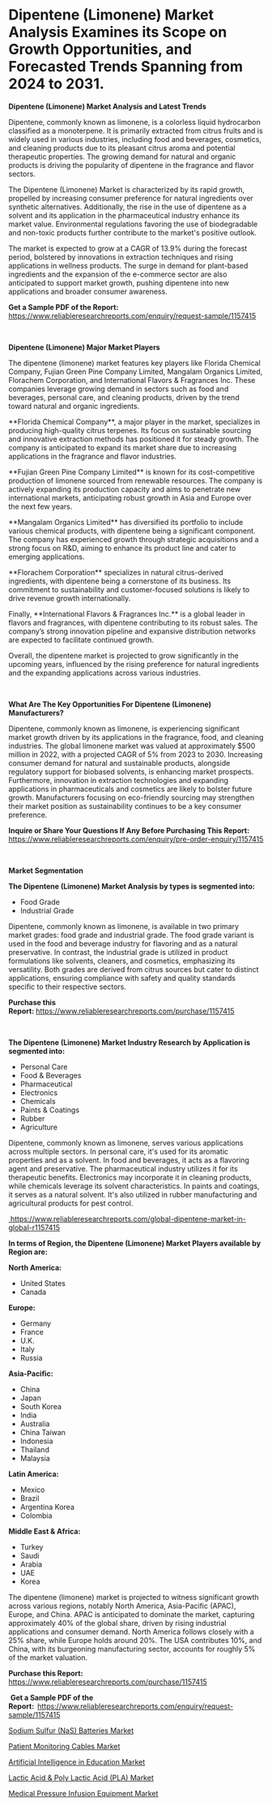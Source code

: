 <p><h1>Dipentene (Limonene) Market Analysis Examines its Scope on Growth Opportunities, and Forecasted Trends Spanning from 2024 to 2031.</h1></p><p><strong>Dipentene (Limonene) Market Analysis and Latest Trends</strong></p>
<p><p>Dipentene, commonly known as limonene, is a colorless liquid hydrocarbon classified as a monoterpene. It is primarily extracted from citrus fruits and is widely used in various industries, including food and beverages, cosmetics, and cleaning products due to its pleasant citrus aroma and potential therapeutic properties. The growing demand for natural and organic products is driving the popularity of dipentene in the fragrance and flavor sectors.</p><p>The Dipentene (Limonene) Market is characterized by its rapid growth, propelled by increasing consumer preference for natural ingredients over synthetic alternatives. Additionally, the rise in the use of dipentene as a solvent and its application in the pharmaceutical industry enhance its market value. Environmental regulations favoring the use of biodegradable and non-toxic products further contribute to the market's positive outlook.</p><p>The market is expected to grow at a CAGR of 13.9% during the forecast period, bolstered by innovations in extraction techniques and rising applications in wellness products. The surge in demand for plant-based ingredients and the expansion of the e-commerce sector are also anticipated to support market growth, pushing dipentene into new applications and broader consumer awareness.</p></p>
<p><strong>Get a Sample PDF of the Report:&nbsp;</strong> <a href="https://www.reliableresearchreports.com/enquiry/request-sample/1157415?utm_campaign=3&utm_medium=2&utm_source=Github&utm_content=ia&utm_term=05122024&utm_id=dipentene-limonene">https://www.reliableresearchreports.com/enquiry/request-sample/1157415</a></p>
<p>&nbsp;</p>
<p><strong>Dipentene (Limonene) Major Market Players</strong></p>
<p><p>The dipentene (limonene) market features key players like Florida Chemical Company, Fujian Green Pine Company Limited, Mangalam Organics Limited, Florachem Corporation, and International Flavors & Fragrances Inc. These companies leverage growing demand in sectors such as food and beverages, personal care, and cleaning products, driven by the trend toward natural and organic ingredients.</p><p>**Florida Chemical Company**, a major player in the market, specializes in producing high-quality citrus terpenes. Its focus on sustainable sourcing and innovative extraction methods has positioned it for steady growth. The company is anticipated to expand its market share due to increasing applications in the fragrance and flavor industries.</p><p>**Fujian Green Pine Company Limited** is known for its cost-competitive production of limonene sourced from renewable resources. The company is actively expanding its production capacity and aims to penetrate new international markets, anticipating robust growth in Asia and Europe over the next few years.</p><p>**Mangalam Organics Limited** has diversified its portfolio to include various chemical products, with dipentene being a significant component. The company has experienced growth through strategic acquisitions and a strong focus on R&D, aiming to enhance its product line and cater to emerging applications.</p><p>**Florachem Corporation** specializes in natural citrus-derived ingredients, with dipentene being a cornerstone of its business. Its commitment to sustainability and customer-focused solutions is likely to drive revenue growth internationally.</p><p>Finally, **International Flavors & Fragrances Inc.** is a global leader in flavors and fragrances, with dipentene contributing to its robust sales. The company’s strong innovation pipeline and expansive distribution networks are expected to facilitate continued growth.</p><p>Overall, the dipentene market is projected to grow significantly in the upcoming years, influenced by the rising preference for natural ingredients and the expanding applications across various industries.</p></p>
<p>&nbsp;</p>
<p><strong>What Are The Key Opportunities For Dipentene (Limonene) Manufacturers?</strong></p>
<p><p>Dipentene, commonly known as limonene, is experiencing significant market growth driven by its applications in the fragrance, food, and cleaning industries. The global limonene market was valued at approximately $500 million in 2022, with a projected CAGR of 5% from 2023 to 2030. Increasing consumer demand for natural and sustainable products, alongside regulatory support for biobased solvents, is enhancing market prospects. Furthermore, innovation in extraction technologies and expanding applications in pharmaceuticals and cosmetics are likely to bolster future growth. Manufacturers focusing on eco-friendly sourcing may strengthen their market position as sustainability continues to be a key consumer preference.</p></p>
<p><strong>Inquire or Share Your Questions If Any Before Purchasing This Report:</strong> <a href="https://www.reliableresearchreports.com/enquiry/pre-order-enquiry/1157415?utm_campaign=3&utm_medium=2&utm_source=Github&utm_content=ia&utm_term=05122024&utm_id=dipentene-limonene">https://www.reliableresearchreports.com/enquiry/pre-order-enquiry/1157415</a></p>
<p>&nbsp;</p>
<p><strong>Market Segmentation</strong></p>
<p><strong>The Dipentene (Limonene) Market Analysis by types is segmented into:</strong></p>
<p><ul><li>Food Grade</li><li>Industrial Grade</li></ul></p>
<p><p>Dipentene, commonly known as limonene, is available in two primary market grades: food grade and industrial grade. The food grade variant is used in the food and beverage industry for flavoring and as a natural preservative. In contrast, the industrial grade is utilized in product formulations like solvents, cleaners, and cosmetics, emphasizing its versatility. Both grades are derived from citrus sources but cater to distinct applications, ensuring compliance with safety and quality standards specific to their respective sectors.</p></p>
<p><strong>Purchase this Report:&nbsp;</strong><a href="https://www.reliableresearchreports.com/purchase/1157415?utm_campaign=3&utm_medium=2&utm_source=Github&utm_content=ia&utm_term=05122024&utm_id=dipentene-limonene">https://www.reliableresearchreports.com/purchase/1157415</a></p>
<p>&nbsp;</p>
<p><strong>The Dipentene (Limonene) Market Industry Research by Application is segmented into:</strong></p>
<p><ul><li>Personal Care</li><li>Food & Beverages</li><li>Pharmaceutical</li><li>Electronics</li><li>Chemicals</li><li>Paints & Coatings</li><li>Rubber</li><li>Agriculture</li></ul></p>
<p><p>Dipentene, commonly known as limonene, serves various applications across multiple sectors. In personal care, it's used for its aromatic properties and as a solvent. In food and beverages, it acts as a flavoring agent and preservative. The pharmaceutical industry utilizes it for its therapeutic benefits. Electronics may incorporate it in cleaning products, while chemicals leverage its solvent characteristics. In paints and coatings, it serves as a natural solvent. It's also utilized in rubber manufacturing and agricultural products for pest control.</p></p>
<p><a href="https://www.reliableresearchreports.com/global-dipentene-market-in-global-r1157415?utm_campaign=3&utm_medium=2&utm_source=Github&utm_content=ia&utm_term=05122024&utm_id=dipentene-limonene">&nbsp;https://www.reliableresearchreports.com/global-dipentene-market-in-global-r1157415</a></p>
<p><strong>In terms of Region, the Dipentene (Limonene) Market Players available by Region are:</strong></p>
<p>
    <p> <strong> North America: </strong>
        <ul>
            <li>United States</li>
            <li>Canada</li>
        </ul>
        </p> 
    <p> <strong> Europe: </strong>
        <ul>
            <li>Germany</li>
            <li>France</li>
            <li>U.K.</li>
            <li>Italy</li>
            <li>Russia</li>
        </ul>
        </p> 
    <p> <strong> Asia-Pacific: </strong>
        <ul>
            <li>China</li>
            <li>Japan</li>
            <li>South Korea</li>
            <li>India</li>
            <li>Australia</li>
            <li>China Taiwan</li>
            <li>Indonesia</li>
            <li>Thailand</li>
            <li>Malaysia</li>
        </ul>
        </p> 
    <p> <strong> Latin America: </strong>
        <ul>
            <li>Mexico</li>
            <li>Brazil</li>
            <li>Argentina Korea</li>
            <li>Colombia</li>
        </ul>
        </p> 
    <p> <strong> Middle East & Africa: </strong>
        <ul>
            <li>Turkey</li>
            <li>Saudi</li>
            <li>Arabia</li>
            <li>UAE</li>
            <li>Korea</li>
        </ul>
    </p>
    </p>
<p><p>The dipentene (limonene) market is projected to witness significant growth across various regions, notably North America, Asia-Pacific (APAC), Europe, and China. APAC is anticipated to dominate the market, capturing approximately 40% of the global share, driven by rising industrial applications and consumer demand. North America follows closely with a 25% share, while Europe holds around 20%. The USA contributes 10%, and China, with its burgeoning manufacturing sector, accounts for roughly 5% of the market valuation.</p></p>
<p><strong>Purchase this Report: </strong><a href="https://www.reliableresearchreports.com/purchase/1157415?utm_campaign=3&utm_medium=2&utm_source=Github&utm_content=ia&utm_term=05122024&utm_id=dipentene-limonene">https://www.reliableresearchreports.com/purchase/1157415</a></p>
<p>&nbsp;<strong>Get a Sample PDF of the Report:&nbsp;&nbsp;</strong><a href="https://www.reliableresearchreports.com/enquiry/request-sample/1157415?utm_campaign=3&utm_medium=2&utm_source=Github&utm_content=ia&utm_term=05122024&utm_id=dipentene-limonene">https://www.reliableresearchreports.com/enquiry/request-sample/1157415</a></p>
<p><strong></strong></p>
<p><p><a href="https://github.com/nicoletavirag/Market-Research-Report-List-5/blob/main/sodium-sulfur-nas-batteries-market.md?utm_campaign=3&utm_medium=2&utm_source=Github&utm_content=ia&utm_term=05122024&utm_id=dipentene-limonene">Sodium Sulfur (NaS) Batteries Market</a></p><p><a href="https://issuu.com/reportprime-2/docs/patient-monitoring-cables-market-size-2030.pptx?utm_campaign=3&utm_medium=2&utm_source=Github&utm_content=ia&utm_term=05122024&utm_id=dipentene-limonene">Patient Monitoring Cables Market</a></p><p><a href="https://www.linkedin.com/pulse/global-artificial-intelligence-education-market-analysis-trends-37gtf?utm_campaign=3&utm_medium=2&utm_source=Github&utm_content=ia&utm_term=05122024&utm_id=dipentene-limonene">Artificial Intelligence in Education Market</a></p><p><a href="https://github.com/sca704osol/Market-Research-Report-List-1/blob/main/lactic-acid-poly-lactic-acid-pla-market.md?utm_campaign=3&utm_medium=2&utm_source=Github&utm_content=ia&utm_term=05122024&utm_id=dipentene-limonene">Lactic Acid & Poly Lactic Acid (PLA) Market</a></p><p><a href="https://issuu.com/reportprime-2/docs/medical-pressure-infusion-equipment-market-size-20?utm_campaign=3&utm_medium=2&utm_source=Github&utm_content=ia&utm_term=05122024&utm_id=dipentene-limonene">Medical Pressure Infusion Equipment Market</a></p></p>